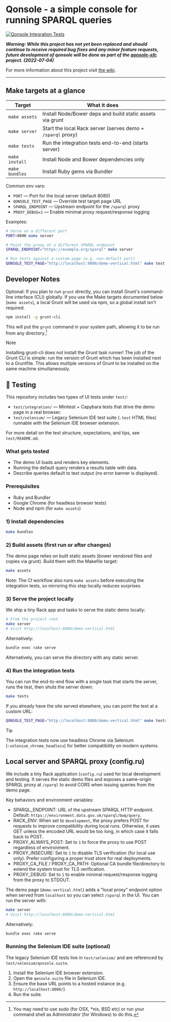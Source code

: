 # Qonsole - a simple console for running SPARQL queries

[![Qonsole Integration Tests](https://github.com/epimorphics/qonsole/actions/workflows/integration-tests.yml/badge.svg)](https://github.com/epimorphics/qonsole/actions/workflows/integration-tests.yml)

**_Warning: While this project has not yet been replaced and should continue to
receive required bug fixes and any minor feature requests, future development of
qonsole will be done as part of the
[qonsole-sfc](https://github.com/epimorphics/qonsole-sfc) project.
(2022-07-04)_**

For more information about this project visit [the
wiki](https://github.com/epimorphics/qonsole/wiki).

---

## Make targets at a glance

| Target            | What it does                                                |
|-------------------|-------------------------------------------------------------|
| `make assets`     | Install Node/Bower deps and build static assets via grunt   |
| `make server`     | Start the local Rack server (serves demo + `/sparql` proxy) |
| `make tests`      | Run the integration tests end-to-end (starts server)        |
| `make install`    | Install Node and Bower dependencies only                    |
| `make bundles`    | Install Ruby gems via Bundler                               |

Common env vars:

- `PORT` — Port for the local server (default 8080)
- `QONSOLE_TEST_PAGE` — Override test target page URL
- `SPARQL_ENDPOINT` — Upstream endpoint for the `/sparql` proxy
- `PROXY_DEBUG=1` — Enable minimal proxy request/response logging

Examples:

```sh
# Serve on a different port
PORT=9090 make server

# Point the proxy at a different SPARQL endpoint
SPARQL_ENDPOINT="https://example.org/sparql" make server

# Run tests against a custom page (e.g. non-default port)
QONSOLE_TEST_PAGE="http://localhost:9090/demo-vertical.html" make test
```

## Developer Notes

Optional: If you plan to run `grunt` directly, you can install Grunt's
command-line interface (CLI) globally. If you use the Make targets
documented below (`make assets`), a local Grunt will be used via npm,
so a global install isn't required.

```sh
npm install -g grunt-cli
```

This will put the `grunt` command in your system path, allowing it to be run
from any directory.[^1]

>[!Note]
> Installing grunt-cli does not install the Grunt task runner! The job
> of the Grunt CLI is simple: run the version of Grunt which has been installed
> next to a Gruntfile. This allows multiple versions of Grunt to be installed on
> the same machine simultaneously.

[^1]: You may need to use sudo (for OSX, *nix, BSD etc) or run your
command shell as Administrator (for Windows) to do this.

## 🧪 Testing

This repository includes two types of UI tests under `test/`:

- `test/integration/` — Minitest + Capybara tests that drive the demo
  page in a real browser.
- `test/selenium/` — Legacy Selenium IDE test suite (`.test` HTML files)
  runnable with the Selenium IDE browser extension.

For more detail on the test structure, expectations, and tips, see
`test/README.md`.

### What gets tested

- The demo UI loads and renders key elements.
- Running the default query renders a results table with data.
- Describe queries default to text output (no error banner is displayed).

### Prerequisites

- Ruby and Bundler
- Google Chrome (for headless browser tests)
- Node and npm (for `make assets`)

### 1) Install dependencies

```sh
make bundles
```

### 2) Build assets (first run or after changes)

The demo page relies on built static assets (bower vendored files and
copies via grunt).
Build them with the Makefile target:

```sh
make assets
```

Note: The CI workflow also runs `make assets` before executing the
integration tests, so mirroring this step locally reduces surprises.

### 3) Serve the project locally

We ship a tiny Rack app and tasks to serve the static demo locally:

```sh
# From the project root
make server
# Visit http://localhost:8080/demo-vertical.html
```

Alternatively:

```sh
bundle exec rake serve
```

Alternatively, you can serve the directory with any static server.

### 4) Run the integration tests

You can run the end-to-end flow with a single task that starts the server,
runs the test, then shuts the server down:

```sh
make tests
```

If you already have the site served elsewhere, you can point the test at a
custom URL:

```sh
QONSOLE_TEST_PAGE="http://localhost:8080/demo-vertical.html" make tests
```

> [!TIP]
> The integration tests now use headless Chrome via Selenium
> (`:selenium_chrome_headless`) for better compatibility on modern systems.

## Local server and SPARQL proxy (config.ru)

We include a tiny Rack application (`config.ru`) used for local development and
testing. It serves the static demo files and exposes a same-origin SPARQL proxy
at `/sparql` to avoid CORS when issuing queries from the demo page.

Key behaviors and environment variables:

- SPARQL_ENDPOINT: URL of the upstream SPARQL HTTP endpoint. Default:
  `https://environment.data.gov.uk/sparql/bwq/query`.
- RACK_ENV: When set to `development`, the proxy prefers POST for requests to
  improve compatibility during local runs. Otherwise, it uses GET unless the
  encoded URL would be too long, in which case it falls back to POST.
- PROXY_ALWAYS_POST: Set to `1` to force the proxy to use POST regardless of
  environment.
- PROXY_INSECURE: Set to `1` to disable TLS verification (for local use only).
  Prefer configuring a proper trust store for real deployments.
- PROXY_CA_FILE / PROXY_CA_PATH: Optional CA bundle file/directory to extend
  the system trust for TLS verification.
- PROXY_DEBUG: Set to `1` to enable minimal request/response logging from the
  proxy to STDOUT.

The demo page (`demo-vertical.html`) adds a "local proxy" endpoint option when
served from `localhost` so you can select `/sparql` in the UI. You can run the
server with:

```sh
make server
# Visit http://localhost:8080/demo-vertical.html
```

Alternatively:

```sh
bundle exec rake serve
```

### Running the Selenium IDE suite (optional)

The legacy Selenium IDE tests live in `test/selenium/` and are referenced by `test/selenium/qonsole.suite`.

1. Install the Selenium IDE browser extension.
2. Open the `qonsole.suite` file in Selenium IDE.
3. Ensure the base URL points to a hosted instance (e.g. `http://localhost:8080/`).
4. Run the suite.
